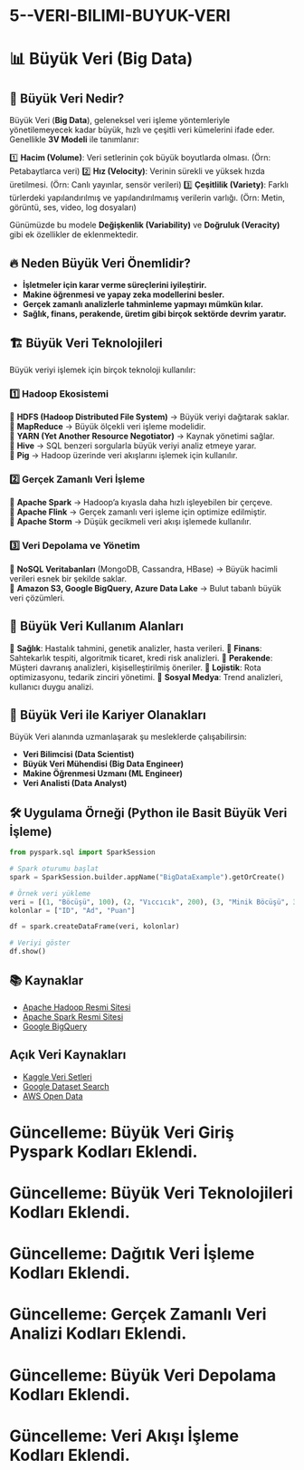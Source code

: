# 5--VERI-BILIMI-BUYUK-VERI

# 📊 Büyük Veri (Big Data)

## 📌 Büyük Veri Nedir?
Büyük Veri (**Big Data**), geleneksel veri işleme yöntemleriyle yönetilemeyecek kadar büyük, hızlı ve çeşitli veri kümelerini ifade eder. Genellikle **3V Modeli** ile tanımlanır:

1️⃣ **Hacim (Volume)**: Veri setlerinin çok büyük boyutlarda olması. (Örn: Petabaytlarca veri)
2️⃣ **Hız (Velocity)**: Verinin sürekli ve yüksek hızda üretilmesi. (Örn: Canlı yayınlar, sensör verileri)
3️⃣ **Çeşitlilik (Variety)**: Farklı türlerdeki yapılandırılmış ve yapılandırılmamış verilerin varlığı. (Örn: Metin, görüntü, ses, video, log dosyaları)

Günümüzde bu modele **Değişkenlik (Variability)** ve **Doğruluk (Veracity)** gibi ek özellikler de eklenmektedir.

## 🔥 Neden Büyük Veri Önemlidir?
- **İşletmeler için karar verme süreçlerini iyileştirir.**
- **Makine öğrenmesi ve yapay zeka modellerini besler.**
- **Gerçek zamanlı analizlerle tahminleme yapmayı mümkün kılar.**
- **Sağlık, finans, perakende, üretim gibi birçok sektörde devrim yaratır.**

## 🏗️ Büyük Veri Teknolojileri
Büyük veriyi işlemek için birçok teknoloji kullanılır:

### 1️⃣ **Hadoop Ekosistemi**
🔹 **HDFS (Hadoop Distributed File System)** → Büyük veriyi dağıtarak saklar.  
🔹 **MapReduce** → Büyük ölçekli veri işleme modelidir.  
🔹 **YARN (Yet Another Resource Negotiator)** → Kaynak yönetimi sağlar.  
🔹 **Hive** → SQL benzeri sorgularla büyük veriyi analiz etmeye yarar.  
🔹 **Pig** → Hadoop üzerinde veri akışlarını işlemek için kullanılır.  

### 2️⃣ **Gerçek Zamanlı Veri İşleme**
🔹 **Apache Spark** → Hadoop’a kıyasla daha hızlı işleyebilen bir çerçeve.  
🔹 **Apache Flink** → Gerçek zamanlı veri işleme için optimize edilmiştir.  
🔹 **Apache Storm** → Düşük gecikmeli veri akışı işlemede kullanılır.  

### 3️⃣ **Veri Depolama ve Yönetim**
🔹 **NoSQL Veritabanları** (MongoDB, Cassandra, HBase) → Büyük hacimli verileri esnek bir şekilde saklar.  
🔹 **Amazon S3, Google BigQuery, Azure Data Lake** → Bulut tabanlı büyük veri çözümleri.  

## 🎯 Büyük Veri Kullanım Alanları
📌 **Sağlık**: Hastalık tahmini, genetik analizler, hasta verileri.
📌 **Finans**: Sahtekarlık tespiti, algoritmik ticaret, kredi risk analizleri.
📌 **Perakende**: Müşteri davranış analizleri, kişiselleştirilmiş öneriler.
📌 **Lojistik**: Rota optimizasyonu, tedarik zinciri yönetimi.
📌 **Sosyal Medya**: Trend analizleri, kullanıcı duygu analizi.

## 🚀 Büyük Veri ile Kariyer Olanakları
Büyük Veri alanında uzmanlaşarak şu mesleklerde çalışabilirsin:
- **Veri Bilimcisi (Data Scientist)**
- **Büyük Veri Mühendisi (Big Data Engineer)**
- **Makine Öğrenmesi Uzmanı (ML Engineer)**
- **Veri Analisti (Data Analyst)**

## 🛠️ Uygulama Örneği (Python ile Basit Büyük Veri İşleme)
```python
from pyspark.sql import SparkSession

# Spark oturumu başlat
spark = SparkSession.builder.appName("BigDataExample").getOrCreate()

# Örnek veri yükleme
veri = [(1, "Böcüşü", 100), (2, "Vıccıcık", 200), (3, "Minik Böcüşü", 300)]
kolonlar = ["ID", "Ad", "Puan"]

df = spark.createDataFrame(veri, kolonlar)

# Veriyi göster
df.show()
```

## 📚 Kaynaklar
- [Apache Hadoop Resmi Sitesi](https://hadoop.apache.org/)
- [Apache Spark Resmi Sitesi](https://spark.apache.org/)
- [Google BigQuery](https://cloud.google.com/bigquery)
## Açık Veri Kaynakları
- [Kaggle Veri Setleri](https://www.kaggle.com/datasets)
- [Google Dataset Search](https://datasetsearch.research.google.com/)
- [AWS Open Data](https://registry.opendata.aws/)

# Güncelleme: Büyük Veri Giriş Pyspark Kodları Eklendi.
# Güncelleme: Büyük Veri Teknolojileri Kodları Eklendi.
# Güncelleme: Dağıtık Veri İşleme Kodları Eklendi.
# Güncelleme: Gerçek Zamanlı Veri Analizi Kodları Eklendi.
# Güncelleme: Büyük Veri Depolama Kodları Eklendi.
# Güncelleme: Veri Akışı İşleme Kodları Eklendi.



